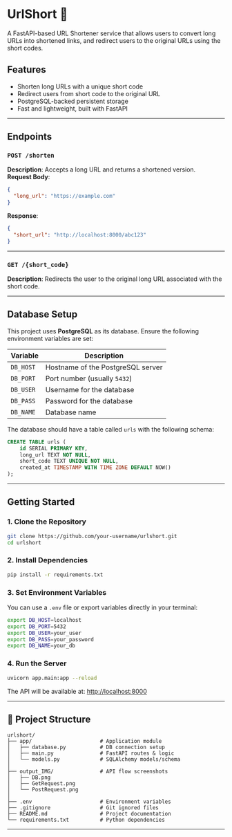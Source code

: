 # UrlShort 🚀

A FastAPI-based URL Shortener service that allows users to convert long URLs into shortened links, and redirect users to the original URLs using the short codes.

## Features

- Shorten long URLs with a unique short code
- Redirect users from short code to the original URL
- PostgreSQL-backed persistent storage
- Fast and lightweight, built with FastAPI

---

## Endpoints

### `POST /shorten`

**Description**: Accepts a long URL and returns a shortened version.  
**Request Body**:
```json
{
  "long_url": "https://example.com"
}
```

**Response**:
```json
{
  "short_url": "http://localhost:8000/abc123"
}
```

---

### `GET /{short_code}`

**Description**: Redirects the user to the original long URL associated with the short code.

---

## Database Setup

This project uses **PostgreSQL** as its database. Ensure the following environment variables are set:

| Variable   | Description                          |
|------------|--------------------------------------|
| `DB_HOST`  | Hostname of the PostgreSQL server    |
| `DB_PORT`  | Port number (usually `5432`)         |
| `DB_USER`  | Username for the database            |
| `DB_PASS`  | Password for the database            |
| `DB_NAME`  | Database name                        |

The database should have a table called `urls` with the following schema:

```sql
CREATE TABLE urls (
    id SERIAL PRIMARY KEY,
    long_url TEXT NOT NULL,
    short_code TEXT UNIQUE NOT NULL,
    created_at TIMESTAMP WITH TIME ZONE DEFAULT NOW()
);
```

---

## Getting Started

### 1. Clone the Repository

```bash
git clone https://github.com/your-username/urlshort.git
cd urlshort
```

### 2. Install Dependencies

```bash
pip install -r requirements.txt
```

### 3. Set Environment Variables

You can use a `.env` file or export variables directly in your terminal:

```bash
export DB_HOST=localhost
export DB_PORT=5432
export DB_USER=your_user
export DB_PASS=your_password
export DB_NAME=your_db
```

### 4. Run the Server

```bash
uvicorn app.main:app --reload
```

The API will be available at: [http://localhost:8000](http://localhost:8000)

---

## 📁 Project Structure

```
urlshort/
├── app/                      # Application module
│   ├── database.py           # DB connection setup
│   ├── main.py               # FastAPI routes & logic
│   └── models.py             # SQLAlchemy models/schema
│
├── output_IMG/               # API flow screenshots
│   ├── DB.png
│   ├── GetRequest.png
│   └── PostRequest.png
│
├── .env                      # Environment variables
├── .gitignore                # Git ignored files
├── README.md                 # Project documentation
└── requirements.txt          # Python dependencies
```

---
